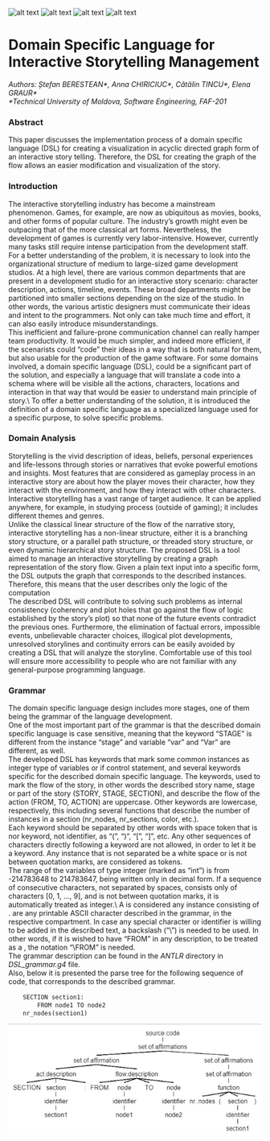 ![alt text](https://img.shields.io/badge/Context-PBL-yellow)
![alt text](https://img.shields.io/badge/Keyword-DSL-red)
![alt text](https://img.shields.io/badge/Keyword-Storytelling-red)
![alt text](https://img.shields.io/badge/Keyword-Management-red)

# Domain Specific Language for Interactive Storytelling Management
_Authors: Ștefan BERESTEAN*, Anna CHIRICIUC*, Cătălin TINCU*, Elena GRAUR*_\
_*Technical University of Moldova, Software Engineering, FAF-201_

### Abstract

This paper discusses the implementation process of a domain specific language (DSL) for 
creating a visualization in acyclic directed graph form of an interactive story telling. 
Therefore, the DSL for creating the graph of the flow allows an easier modification and 
visualization of the story.

### Introduction 
The interactive storytelling industry has become a mainstream phenomenon. Games, for example, 
are now as ubiquitous as movies, books, and other forms of popular culture. The industry’s 
growth might even be outpacing that of the more classical art forms. Nevertheless, the 
development of games is currently very labor-intensive. However, currently many tasks still 
require intense participation from the development staff.\
For a better understanding of the problem, it is necessary to look into the organizational 
structure of medium to large-sized game development studios. At a high level, there are 
various common departments that are present in a development studio for an interactive 
story scenario: character description, actions, timeline, events. These broad departments 
might be partitioned into smaller sections depending on the size of the studio. In other 
words, the various artistic designers must communicate their ideas and intent to the 
programmers. Not only can take much time and effort, it can also easily introduce 
misunderstandings. \
This inefficient and failure-prone communication channel can really hamper team 
productivity. It would be much simpler, and indeed more efficient, if the scenarists 
could “code” their ideas in a way that is both natural for them, but also usable for 
the production of the game software. For some domains involved, a domain specific 
language (DSL), could be a significant part of the solution, and especially a language that 
will translate a code into a schema where will be visible all the actions, characters, 
locations and interaction in that way that would be easier to understand main principle 
of story.\ 
To offer a better understanding of the solution, it is introduced the definition of a 
domain specific language as a specialized language used for a specific purpose, to solve 
specific problems.

### Domain Analysis

Storytelling is the vivid description of ideas, beliefs, personal experiences and 
life-lessons through stories or narratives that evoke powerful emotions and insights. 
Most features that are considered as gameplay process in an interactive story are about 
how the player moves their character, how they interact with the environment, and how they 
interact with other characters. Interactive storytelling has a vast range of target audience. 
It can be applied anywhere, for example, in studying process (outside of gaming); 
it includes different themes and genres. \
Unlike the classical linear structure of the flow of the narrative story, interactive 
storytelling has a non-linear structure, either it is a branching story structure, or a 
parallel path structure, or threaded story structure, or even dynamic hierarchical story 
structure. The proposed DSL is a tool aimed to manage an interactive storytelling by 
creating a graph representation of the story flow. Given a plain text input into a 
specific form, the DSL outputs the graph that corresponds to the described instances. 
Therefore, this means that the user describes only the logic of the computation\
The described DSL will contribute to solving such problems as internal consistency 
(coherency and plot holes that go against the flow of logic established by the story’s plot) 
so that none of the future events contradict the previous ones. Furthermore, 
the elimination of factual errors, impossible events, unbelievable character choices, 
illogical plot developments, unresolved storylines and continuity errors can be easily 
avoided by creating a DSL that will analyze the storyline. Comfortable use of this tool 
will ensure more accessibility to people who are not familiar with any general-purpose 
programming language. 

### Grammar

The domain specific language design includes more stages, one of them being the grammar 
of the language development.\
One of the most important part of the grammar is that the described domain specific 
language is case sensitive, meaning that the keyword “STAGE” is different from the instance 
“stage” and variable “var” and “Var” are different, as well. \
The developed DSL has keywords that mark some common instances as integer type of variables 
or if control statement, and several keywords specific for the described domain specific 
language. The keywords, used to mark the flow of the story, in other words the described 
story name, stage or part of the story (STORY, STAGE, SECTION), and describe the flow of 
the action (FROM, TO, ACTION) are uppercase. Other keywords are lowercase, respectively, 
this including several functions that describe the number of instances in a section 
(nr_nodes, nr_sections, color, etc.). \
Each keyword should be separated by other words with space token that is nor keyword, 
not identifier, as “(”, “)”, “[”, “]”, etc. Any other sequences of characters directly 
following a keyword are not allowed, in order to let it be a keyword. Any instance that 
is not separated be a white space or is not between quotation marks, are considered as tokens.\
The range of the variables of type integer (marked as “int”) is from -214783648 to 214783647, 
being written only in decimal form. If a sequence of consecutive characters, not separated 
by spaces, consists only of characters [0, 1, …, 9], and is not between quotation marks, 
it is automatically treated as integer.\ 
A <string> is considered any instance consisting of <characters>. <characters> are any 
printable ASCII character described in the grammar, in the respective compartment. In case 
any special character or identifier is willing to be added in the described text, a 
backslash (“\”) is needed to be used. In other words, if it is wished to have “FROM” in any 
description, to be treated as a <string>, the notation “\FROM” is needed.\
The grammar description can be found in the _ANTLR_ directory in _DSL_grammar.g4_ file.\
Also, below it is presented the parse tree for the following sequence of code, that 
corresponds to the described grammar.
```
    SECTION section1:
        FROM node1 TO node2
    nr_nodes(section1)
```
![alt text](parse_tree.jpg)